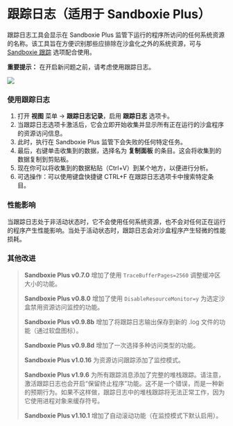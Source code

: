 # 跟踪日志（适用于 Sandboxie Plus）

跟踪日志工具会显示在 Sandboxie Plus 监管下运行的程序所访问的任何系统资源的名称。该工具旨在方便识别那些应排除在沙盒化之外的系统资源，可与 [Sandboxie 跟踪](./Content/zh_CN/SandboxieTrace.md) 选项配合使用。

**重要提示：** 在开启新问题之前，请考虑使用跟踪日志。

![](../Media/TraceLog.png)

### 使用跟踪日志

1. 打开 **视图** 菜单 -> **跟踪日志记录**，启用 **跟踪日志** 选项卡。
2. 当跟踪日志选项卡激活后，它会立即开始收集并显示所有正在运行的沙盒程序的资源访问信息。
3. 此时，执行在 Sandboxie Plus 监管下会失败的任何特定任务。
4. 最后，右键单击收集到的数据，选择名为 **复制面板** 的条目。这会将收集到的数据复制到剪贴板。
5. 现在你可以将收集到的数据粘贴（Ctrl+V）到某个地方，以便进行分析。
6. 可选操作：可以使用键盘快捷键 CTRL+F 在跟踪日志选项卡中搜索特定条目。

### 性能影响

当跟踪日志处于非活动状态时，它不会使用任何系统资源，也不会对任何正在运行的程序产生性能影响。当处于活动状态时，跟踪日志会对沙盒程序产生轻微的性能损耗。

### 其他改进

> **Sandboxie Plus v0.7.0** 增加了使用 `TraceBufferPages=2560` 调整缓冲区大小的功能。
>
> **Sandboxie Plus v0.8.0** 增加了使用 `DisableResourceMonitor=y` 为选定沙盒禁用资源访问监控的功能。
>
> **Sandboxie Plus v0.9.8b** 增加了将跟踪日志输出保存到新的 .log 文件的功能（通过软盘图标）。
>
> **Sandboxie Plus v0.9.8d** 增加了一次选择多种访问类型的功能。
>
> **Sandboxie Plus v1.0.16** 为资源访问跟踪添加了监控模式。
>
> **Sandboxie Plus v1.9.6** 为所有跟踪消息添加了完整的堆栈跟踪。请注意，激活跟踪日志也会开启“保留终止程序”功能。这不是一个错误，而是一种新的预期行为。如果不这样做，跟踪日志中的堆栈跟踪将无法正常工作，因为它使用进程对象来缓存符号。
>
> **Sandboxie Plus v1.10.1** 增加了自动滚动功能（在监控模式下默认启用）。

